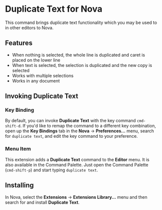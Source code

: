 # Duplicate Text for Nova

This command brings duplicate text functionality which you may be used to in other editors to Nova.

## Features

- When nothing is selected, the whole line is duplicated and caret is placed on the lower line
- When text is selected, the selection is duplicated and the new copy is selected
- Works with multiple selections
- Works in any document

## Invoking Duplicate Text

### Key Binding

By default, you can invoke **Duplicate Text** with the key command `cmd-shift-d`. If you'd like to remap the command to a different key combination, open up the **Key Bindings** tab in the **Nova** -> **Preferences...** menu, search for `duplicate text`, and edit the key command to your preference.

### Menu Item

This extension adds a **Duplicate Text** command to the **Editor** menu. It is also available in the Command Palette. Just open the Command Palette (`cmd-shift-p`) and start typing `duplicate text`.

## Installing

In Nova, select the **Extensions** -> **Extensions Library...** menu and then search for and install **Duplicate Text**.
